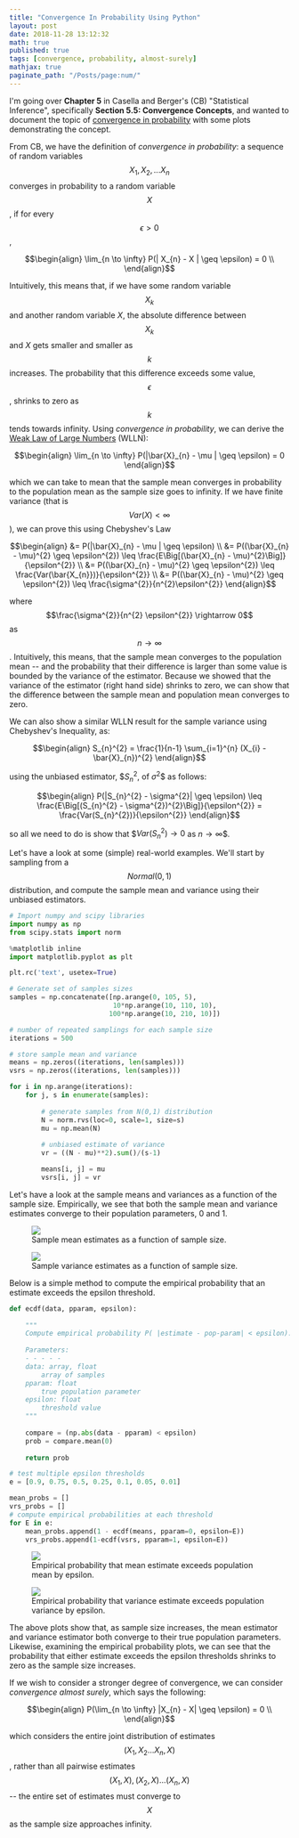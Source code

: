 ```yaml
---
title: "Convergence In Probability Using Python"
layout: post
date: 2018-11-28 13:12:32
math: true
published: true
tags: [convergence, probability, almost-surely]
mathjax: true
paginate_path: "/Posts/page:num/"
---
```


I'm going over **Chapter 5** in Casella and Berger's (CB) "Statistical Inference", specifically **Section 5.5: Convergence Concepts**, and wanted to document the topic of [convergence in probability](https://en.wikipedia.org/wiki/Convergence_of_random_variables#Convergence_in_probability) with some plots demonstrating the concept.

From CB, we have the definition of *convergence in probability*: a sequence of random variables $$X_{1}, X_{2}, ... X_{n}$$ converges in probability to a random variable $$X$$, if for every $$\epsilon > 0$$,

$$\begin{align}
\lim_{n \to \infty} P(| X_{n} - X | \geq \epsilon) = 0 \\
\end{align}$$

Intuitively, this means that, if we have some random variable $$X_{k}$$ and another random variable $X$, the absolute difference between $$X_{k}$$ and $X$ gets smaller and smaller as $$k$$ increases.  The probability that this difference exceeds some value, $$\epsilon$$, shrinks to zero as $$k$$ tends towards infinity.  Using *convergence in probability*, we can derive the [Weak Law of Large Numbers](https://en.wikipedia.org/wiki/Law_of_large_numbers#Weak_law) (WLLN):

$$\begin{align}
\lim_{n \to \infty} P(|\bar{X}_{n} - \mu | \geq \epsilon) = 0
\end{align}$$

which we can take to mean that the sample mean converges in probability to the population mean as the sample size goes to infinity.  If we have finite variance (that is $$Var(X) < \infty$$), we can prove this using Chebyshev's Law

$$\begin{align}
 &= P(|\bar{X}_{n} - \mu | \geq \epsilon) \\
 &= P((\bar{X}_{n} - \mu)^{2} \geq \epsilon^{2}) \leq \frac{E\Big[(\bar{X}_{n} - \mu)^{2}\Big]}{\epsilon^{2}} \\
 &= P((\bar{X}_{n} - \mu)^{2} \geq \epsilon^{2}) \leq \frac{Var(\bar{X_{n}})}{\epsilon^{2}} \\
 &= P((\bar{X}_{n} - \mu)^{2} \geq \epsilon^{2}) \leq \frac{\sigma^{2}}{n^{2}\epsilon^{2}}
\end{align}$$

where $$\frac{\sigma^{2}}{n^{2} \epsilon^{2}} \rightarrow 0$$ as $$n \rightarrow \infty$$.  Intuitively, this means, that the sample mean converges to the population mean -- and the probability that their difference is larger than some value is bounded by the variance of the estimator.  Because we showed that the variance of the estimator (right hand side) shrinks to zero, we can show that the difference between the sample mean and population mean converges to zero.

We can also show a similar WLLN result for the sample variance using Chebyshev's Inequality, as:

$$\begin{align}
S_{n}^{2} = \frac{1}{n-1} \sum_{i=1}^{n} (X_{i} - \bar{X}_{n})^{2}
\end{align}$$

using the unbiased estimator, $$S_{n}^{2}$, of $\sigma^{2}$$ as follows:

$$\begin{align}
P(|S_{n}^{2} - \sigma^{2}| \geq \epsilon) \leq \frac{E\Big[(S_{n}^{2} - \sigma^{2})^{2}\Big]}{\epsilon^{2}} = \frac{Var(S_{n}^{2})}{\epsilon^{2}}
\end{align}$$

so all we need to do is show that $$Var(S_{n}^{2}) \rightarrow 0$ as $n \rightarrow \infty$$.

Let's have a look at some (simple) real-world examples.  We'll start by sampling from a $$Normal(0,1)$$ distribution, and compute the sample mean and variance using their unbiased estimators.

```python
# Import numpy and scipy libraries
import numpy as np
from scipy.stats import norm

%matplotlib inline
import matplotlib.pyplot as plt

plt.rc('text', usetex=True)
```

```python
# Generate set of samples sizes
samples = np.concatenate([np.arange(0, 105, 5), 
                          10*np.arange(10, 110, 10),
                         100*np.arange(10, 210, 10)])

# number of repeated samplings for each sample size
iterations = 500

# store sample mean and variance
means = np.zeros((iterations, len(samples)))
vsrs = np.zeros((iterations, len(samples)))

for i in np.arange(iterations):
    for j, s in enumerate(samples):
        
        # generate samples from N(0,1) distribution
        N = norm.rvs(loc=0, scale=1, size=s)
        mu = np.mean(N)
        
        # unbiased estimate of variance
        vr = ((N - mu)**2).sum()/(s-1)

        means[i, j] = mu
        vsrs[i, j] = vr
```

Let's have a look at the sample means and variances as a function of the sample size.  Empirically, we see that both the sample mean and variance estimates converge to their population parameters, 0 and 1.

<figure>
    <img src='{{site.baseurl}}/img/convergence/WLLN_Mean.jpg' class="center-image"/>
    <figcaption>Sample mean estimates as a function of sample size.</figcaption>
</figure>

<figure>
    <img src='{{site.baseurl}}/img/convergence/WLLN_Variance.jpg' class="center-image"/>
    <figcaption>Sample variance estimates as a function of sample size.</figcaption>
</figure>

Below is a simple method to compute the empirical probability that an estimate exceeds the epsilon threshold.

```python
def ecdf(data, pparam, epsilon):
    
    """
    Compute empirical probability P( |estimate - pop-param| < epsilon).
    
    Parameters:
    - - - - -
    data: array, float
        array of samples
    pparam: float
        true population parameter
    epsilon: float
        threshold value
    """
    
    compare = (np.abs(data - pparam) < epsilon)
    prob = compare.mean(0)
    
    return prob
```

```python
# test multiple epsilon thresholds
e = [0.9, 0.75, 0.5, 0.25, 0.1, 0.05, 0.01]

mean_probs = []
vrs_probs = []
# compute empirical probabilities at each threshold
for E in e:
    mean_probs.append(1 - ecdf(means, pparam=0, epsilon=E))
    vrs_probs.append(1-ecdf(vsrs, pparam=1, epsilon=E))
```

<figure>
    <img src='{{site.baseurl}}/img/convergence/ECDF_Mean.jpg' class="center-image"/>
    <figcaption>Empirical probability that mean estimate exceeds population mean by epsilon. </figcaption>
</figure>

<figure>
    <img src='{{site.baseurl}}/img/convergence/ECDF_Variance.jpg' class="center-image"/>
    <figcaption>Empirical probability that variance estimate exceeds population variance by epsilon.</figcaption>
</figure>

The above plots show that, as sample size increases, the mean estimator and variance estimator both converge to their true population parameters.  Likewise, examining the empirical probability plots, we can see that the probability that either estimate exceeds the epsilon thresholds shrinks to zero as the sample size increases.

If we wish to consider a stronger degree of convergence, we can consider *convergence almost surely*, which says the following:

$$\begin{align}
P(\lim_{n \to \infty} |X_{n} - X| \geq \epsilon) = 0 \\
\end{align}$$

which considers the entire joint distribution of estimates $$( X_{1}, X_{2}...X_{n}, X)$$, rather than all pairwise estimates $$(X_{1},X), (X_{2},X)... (X_{n},X)$$ -- the entire set of estimates must converge to $$X$$ as the sample size approaches infinity.